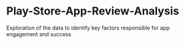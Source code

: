 # Play-Store-App-Review-Analysis
Exploration of the data to identify key factors responsible for app engagement and success
